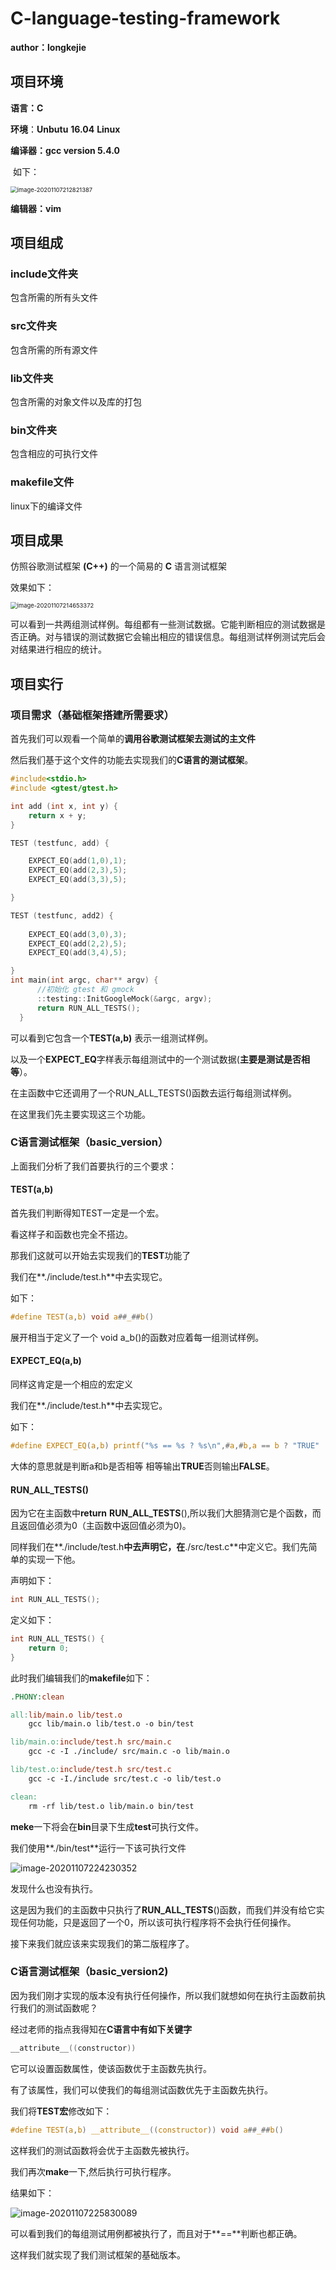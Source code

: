 # C-language-testing-framework

**author：longkejie**

## 项目环境

**语言：C**

**环境**：**Unbutu** **16.04** **Linux**

**编译器：gcc version 5.4.0**

​										如下：

<img src="https://gitee.com/long_kejie/image/raw/master/image-20201107212821387.png" alt="image-20201107212821387" style="zoom: 67%;" />

**编辑器：vim**

## **项目组成**

### include文件夹

包含所需的所有头文件

### src文件夹

包含所需的所有源文件

### lib文件夹

包含所需的对象文件以及库的打包

### bin文件夹

包含相应的可执行文件

### makefile文件

linux下的编译文件

## 项目成果

仿照谷歌测试框架 **(C++)** 的一个简易的 **C** 语言测试框架

效果如下：

<img src="https://gitee.com/long_kejie/image/raw/master/image-20201107214653372.png" alt="image-20201107214653372" style="zoom:67%;" />

可以看到一共两组测试样例。每组都有一些测试数据。它能判断相应的测试数据是否正确。对与错误的测试数据它会输出相应的错误信息。每组测试样例测试完后会对结果进行相应的统计。

## 项目实行

### 项目需求（基础框架搭建所需要求）

首先我们可以观看一个简单的**调用谷歌测试框架去测试的主文件**

然后我们基于这个文件的功能去实现我们的**C语言的测试框架**。

```c++
#include<stdio.h>
#include <gtest/gtest.h>

int add (int x, int y) {
    return x + y;
}

TEST (testfunc, add) {

    EXPECT_EQ(add(1,0),1);
    EXPECT_EQ(add(2,3),5);
    EXPECT_EQ(add(3,3),5);

}

TEST (testfunc, add2) {
     
    EXPECT_EQ(add(3,0),3);
    EXPECT_EQ(add(2,2),5);
    EXPECT_EQ(add(3,4),5);

}
int main(int argc, char** argv) {
      //初始化 gtest 和 gmock
      ::testing::InitGoogleMock(&argc, argv);
      return RUN_ALL_TESTS();
  }       

```

可以看到它包含一个**TEST(a,b)** 表示一组测试样例。

以及一个**EXPECT_EQ**字样表示每组测试中的一个测试数据(**主要是测试是否相等**）。

在主函数中它还调用了一个RUN_ALL_TESTS()函数去运行每组测试样例。

在这里我们先主要实现这三个功能。

### C语言测试框架（basic_version）

上面我们分析了我们首要执行的三个要求：

#### TEST(a,b)

首先我们判断得知TEST一定是一个宏。

看这样子和函数也完全不搭边。

那我们这就可以开始去实现我们的**TEST**功能了

我们在**./include/test.h**中去实现它。

如下：

```c
#define TEST(a,b) void a##_##b()
```

展开相当于定义了一个 void a_b()的函数对应着每一组测试样例。

#### EXPECT_EQ(a,b)

同样这肯定是一个相应的宏定义

我们在**./include/test.h**中去实现它。

如下：

```C
#define EXPECT_EQ(a,b) printf("%s == %s ? %s\n",#a,#b,a == b ? "TRUE" : "FALSE");
```

大体的意思就是判断a和b是否相等 相等输出**TRUE**否则输出**FALSE**。

#### RUN_ALL_TESTS()

因为它在主函数中**return** **RUN_ALL_TESTS**(),所以我们大胆猜测它是个函数，而且返回值必须为0（主函数中返回值必须为0)。

同样我们在**./include/test.h**中去声明它，在**./src/test.c**中定义它。我们先简单的实现一下他。

声明如下：

```C
int RUN_ALL_TESTS();
```

定义如下：

```c
int RUN_ALL_TESTS() {
    return 0;
}
```

此时我们编辑我们的**makefile**如下：

```makefile
.PHONY:clean

all:lib/main.o lib/test.o
	gcc lib/main.o lib/test.o -o bin/test

lib/main.o:include/test.h src/main.c
	gcc -c -I ./include/ src/main.c -o lib/main.o

lib/test.o:include/test.h src/test.c
	gcc -c -I./include src/test.c -o lib/test.o

clean:
	rm -rf lib/test.o lib/main.o bin/test

```

**meke**一下将会在**bin**目录下生成**test**可执行文件。

我们使用**./bin/test**运行一下该可执行文件

![image-20201107224230352](https://gitee.com/long_kejie/image/raw/master/image-20201107224230352.png)

发现什么也没有执行。

这是因为我们的主函数中只执行了**RUN_ALL_TESTS**()函数，而我们并没有给它实现任何功能，只是返回了一个0，所以该可执行程序将不会执行任何操作。

接下来我们就应该来实现我们的第二版程序了。

### C语言测试框架（basic_version2)

因为我们刚才实现的版本没有执行任何操作，所以我们就想如何在执行主函数前执行我们的测试函数呢？

经过老师的指点我得知在**C语言中有如下关键字**

```c
__attribute__((constructor))
```

它可以设置函数属性，使该函数优于主函数先执行。

有了该属性，我们可以使我们的每组测试函数优先于主函数先执行。

我们将**TEST宏**修改如下：

```c
#define TEST(a,b) __attribute__((constructor)) void a##_##b()
```

这样我们的测试函数将会优于主函数先被执行。

我们再次**make**一下,然后执行可执行程序。

结果如下：

![image-20201107225830089](https://gitee.com/long_kejie/image/raw/master/image-20201107225830089.png)

可以看到我们的每组测试用例都被执行了，而且对于**==**判断也都正确。

这样我们就实现了我们测试框架的基础版本。


